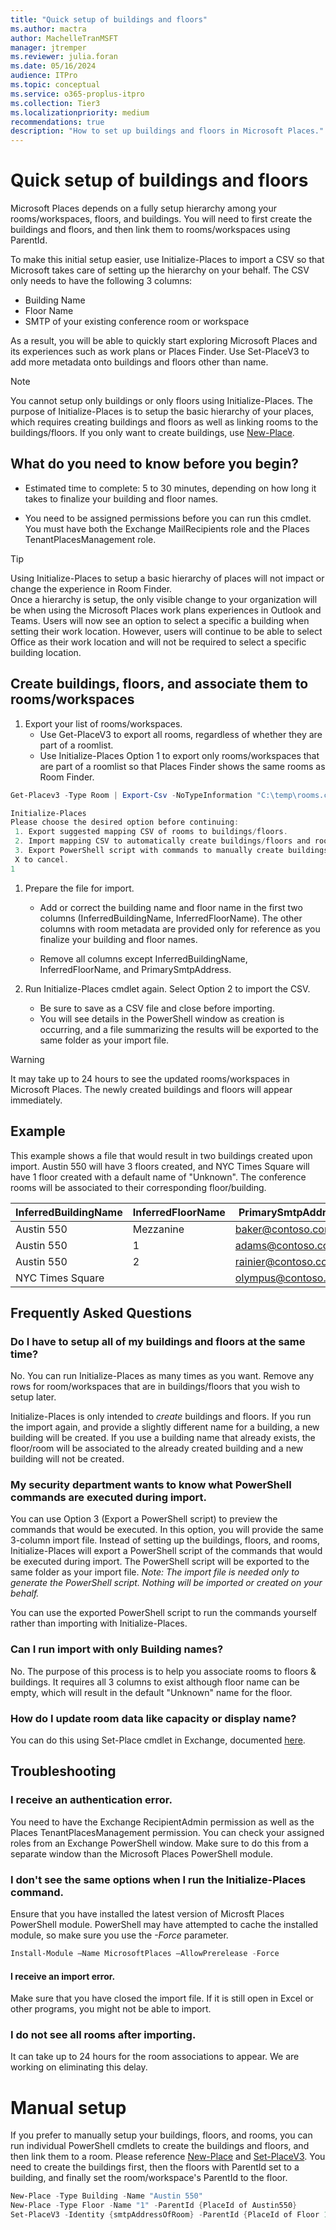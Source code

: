 ```yaml
---
title: "Quick setup of buildings and floors"
ms.author: mactra
author: MachelleTranMSFT
manager: jtremper
ms.reviewer: julia.foran
ms.date: 05/16/2024
audience: ITPro
ms.topic: conceptual
ms.service: o365-proplus-itpro
ms.collection: Tier3
ms.localizationpriority: medium
recommendations: true
description: "How to set up buildings and floors in Microsoft Places."
---
```


# Quick setup of buildings and floors

Microsoft Places depends on a fully setup hierarchy among your rooms/workspaces, floors, and buildings.  You will need to first create the buildings and floors, and then link them to rooms/workspaces using ParentId.

To make this initial setup easier, use Initialize-Places to import a CSV so that Microsoft takes care of setting up the hierarchy on your behalf.  The CSV only needs to have the following 3 columns:

* Building Name
* Floor Name
* SMTP of your existing conference room or workspace

As a result, you will be able to quickly start exploring Microsoft Places and its experiences such as work plans or Places Finder.  Use Set-PlaceV3 to add more metadata onto buildings and floors other than name.

> [!NOTE]
> You cannot setup only buildings or only floors using Initialize-Places.  The purpose of Initialize-Places is to setup the basic hierarchy of your places, which requires creating buildings and floors as well as linking rooms to the buildings/floors.  If you only want to create buildings, use [New-Place](new-place.md).

## What do you need to know before you begin?
- Estimated time to complete: 5 to 30 minutes, depending on how long it takes to finalize your building and floor names.

- You need to be assigned permissions before you can run this cmdlet. You must have both the Exchange MailRecipients role and the Places TenantPlacesManagement role.

> [!TIP]
> Using Initialize-Places to setup a basic hierarchy of places will not impact or change the experience in Room Finder.  
> Once a hierarchy is setup, the only visible change to your organization will be when using the Microsoft Places work plans experiences in Outlook and Teams.  Users will now see an option to select a specific a building when setting their work location.  However, users will continue to be able to select Office as their work location and will not be required to select a specific building location.
## Create buildings, floors, and associate them to rooms/workspaces

1. Export your list of rooms/workspaces.
   - Use Get-PlaceV3 to export all rooms, regardless of whether they are part of a roomlist.  
   - Use Initialize-Places Option 1 to export only rooms/workspaces that are part of a roomlist so that Places Finder shows the same rooms as Room Finder.
```powershell
Get-Placev3 -Type Room | Export-Csv -NoTypeInformation "C:\temp\rooms.csv"
```
```powershell
Initialize-Places
Please choose the desired option before continuing:
 1. Export suggested mapping CSV of rooms to buildings/floors.
 2. Import mapping CSV to automatically create buildings/floors and room mappings.
 3. Export PowerShell script with commands to manually create buildings/floors and room mappings based on an imported CSV.
 X to cancel.
1
```

1. Prepare the file for import.

   - Add or correct the building name and floor name in the first two columns (InferredBuildingName, InferredFloorName).  The other columns with room metadata are provided only for reference as you finalize your building and floor names.
      
   - Remove all columns except InferredBuildingName, InferredFloorName, and PrimarySmtpAddress.
      
1. Run Initialize-Places cmdlet again.  Select Option 2 to import the CSV.
   - Be sure to save as a CSV file and close before importing.
   - You will see details in the PowerShell window as creation is occurring, and a file summarizing the results will be exported to the same folder as your import file.
      
> [!WARNING]
> It may take up to 24 hours to see the updated rooms/workspaces in Microsoft Places.  The newly created buildings and floors will appear immediately.
## Example
This example shows a file that would result in two buildings created upon import.  Austin 550 will have 3 floors created, and NYC Times Square will have 1 floor created with a default name of "Unknown".  The conference rooms will be associated to their corresponding floor/building.

| InferredBuildingName | InferredFloorName | PrimarySmtpAddress |
| -------- | -------- | -------- |
|Austin 550|Mezzanine|baker@contoso.com|
|Austin 550|1|adams@contoso.com|
|Austin 550|2|rainier@contoso.com|
|NYC Times Square||olympus@contoso.com|

## Frequently Asked Questions
### Do I have to setup all of my buildings and floors at the same time?
No. You can run Initialize-Places as many times as you want. Remove any rows for room/workspaces that are in buildings/floors that you wish to setup later.

Initialize-Places is only intended to *create* buildings and floors.  If you run the import again, and provide a slightly different name for a building, a new building will be created.  If you use a building name that already exists, the floor/room will be associated to the already created building and a new building will not be created.

### My security department wants to know what PowerShell commands are executed during import.
You can use Option 3 (Export a PowerShell script) to preview the commands that would be executed.  In this option, you will provide the same 3-column import file.  Instead of setting up the buildings, floors, and rooms, Initialize-Places will export a PowerShell script of the commands that would be executed during import.  The PowerShell script will be exported to the same folder as your import file.  *Note: The import file is needed only to generate the PowerShell script. Nothing will be imported or created on your behalf.*

You can use the exported PowerShell script to run the commands yourself rather than importing with Initialize-Places.

### Can I run import with only Building names?
No. The purpose of this process is to help you associate rooms to floors & buildings.  It requires all 3 columns to exist although floor name can be empty, which will result in the default "Unknown" name for the floor.

### How do I update room data like capacity or display name?
You can do this using Set-Place cmdlet in Exchange, documented [here](/powershell/module/exchange/set-place?view=exchange-ps).

## Troubleshooting
### I receive an authentication error.
You need to have the Exchange RecipientAdmin permission as well as the Places TenantPlacesManagement permission.  You can check your assigned roles from an Exchange PowerShell window.  Make sure to do this from a separate window than the Microsoft Places PowerShell module.

### I don't see the same options when I run the Initialize-Places command.
Ensure that you have installed the latest version of Microsft Places PowerShell module.  PowerShell may have attempted to cache the installed module, so make sure you use the *-*_Force_ parameter.

```powershell
Install-Module –Name MicrosoftPlaces –AllowPrerelease -Force
```

#### I receive an import error.
Make sure that you have closed the import file.  If it is still open in Excel or other programs, you might not be able to import.

### I do not see all rooms after importing.

It can take up to 24 hours for the room associations to appear.  We are working on eliminating this delay.

# Manual setup
If you prefer to manually setup your buildings, floors, and rooms, you can run individual PowerShell cmdlets to create the buildings and floors, and then link them to a room.  Please reference [New-Place](new-place.md) and [Set-PlaceV3](set-placev3.md).  You need to create the buildings first, then the floors with ParentId set to a building, and finally set the room/workspace's ParentId to the floor.

```powershell
New-Place -Type Building -Name "Austin 550"
New-Place -Type Floor -Name "1" -ParentId {PlaceId of Austin550}
Set-PlaceV3 -Identity {smtpAddressOfRoom} -ParentId {PlaceId of Floor 1}
```

